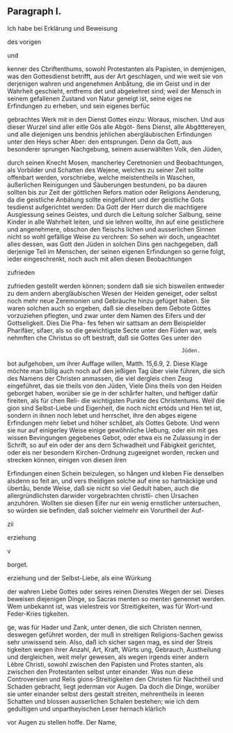 


<!-- Seite 568 -->

Paragraph I.
-------------

Ich habe bei Erklärung und Beweisung

des vorigen

und

kenner des Cbriftenthums, sowohl Protestanten als Papisten, in demjenigen, was den Gottesdienst betrifft, aus der Art geschlagen, und wie weit sie von derjenigen wahren und angenehmen Anbåtung, die im Geist und in der Wahrheit geschieht, entfrems det und abgekehret sind; weil der Mensch in seinem gefallenen Zustand von Natur geneigt ist, seine eiges ne Erfindungen zu erheben, und sein eigenes berfüc

gebrachtes Werk mit in den Dienst Gottes einzu: Woraus, mischen. Und aus dieser Wurzel sind aller eitle Gós alle Abgöt- ßens Dienst, alle Abgðttereyen, und alle diejenigen uns bendnis jehlichen abergläubischen Erfindungen unter den Heys scher Aber: den entsprungen. Denn da Gott, aus besonderer sprungen Nachgebung, seinem auserwählten Volk, den Jüden,

durch seinen Knecht Mosen, mancherley Ceretnonien und Beobachtungen, als Vorbilder und Schatten des Wejene, welches zu seiner Zeit sollte offenbart werden, vorschriebe, welche meistentheils in Waschen, äußerlichen Reinigungen und Säuberungen bestundeni, po ba dauren sollten bis zur Zeit der göttlichen Refors mation oder Religions Aenderung, da die geistliche Anbátung sollte eingeführet und der geistliche Gots tesdienst aufgerichtet werden: Da Gott der Herr durch die machtigere Ausgiessung seines Geistes, und durch die Leitung solcher Salbung, seine Kinder in alle Wahrheit leiten, und sie lehren wollte, ihn auf eine geistlichere und angenehmere, obschon den fleischs lichen und ausserlichen Sinnen nicht so wohl gefällige Weise zu verchren: So sehen wir doch, ungeachtet alles dessen, was Gott den Jüden in solchen Dins gen nachgegeben, daß derjenige Teil im Menschen, der seinen eigenen Erfindungen so gerne folgt, ieder eingeschrenkt, noch auch mit allen diesen Beobachtungen

zufrieden
<!-- Seite 569 -->
 zufrieden gestellt werden können; sondern daß sie sich
bisweilen entweder zu dem andern abergläubischen
Wesen der Heiden geneiget, oder selbst noch mehr neue
 Zeremonien und Gebräuche hinzu gefúget haben. Sie
waren solchen auch so ergeben, daß sie dieselben dem
Gebote Göttes vorzuziehen pflegten, und zwar unter
dem Namen des Eifers und der Gottseligkeit. Dies Die Pha-
fes fehen wir sattsam an dem Beispielder Pharifäer, sifaer, als
so die gewichtigste Secte unter den Füden war, wels nehmften
che Christus so oft bestraft, daß sie Gottes Ges unter den

                                                            Júden.
bot aufgehoben, um ihrer Auffage willen, Matth.
 15,6.9, 2. Diese Klage möchte man billig auch
noch auf den jeßigen Tag über viele führen, die sich
des Namens der Christen anmassen, die viel dergleis
chen Zeug eingeführet, das sie theils von den Jüden, Viele Dins
theils von den Heiden geborget haben, worüber sie ge in der
schårfer halten, und heftiger dafür fireiten, als für chen Reli-
die wichtigsten Punkte des Christentums. Weil die gion sind
Selbst-Liebe und Eigenheit, die noch nicht ertóds und Hen
tet ist, sondern in ihnen noch lebet und herrschet,  ihre den abges
eigene Erfindungen mehr liebet und höher schåbet, als
Gottes Gebote. Und wenn sie nur auf einigerley
Weise einige gewöhnliche Uebung, oder ein mit ges
wissen Bevingungen gegebenes Gebot, oder etwa eis
ne Zulassung in der Schrift, so auf ein oder der ans
dern Schwadheit und Fábigkeit gerichtet, oder eis
ner besondern Kirchen-Ordnung zugeeignet worden,
 recken und strecken können, einigen von diesen ilren

 Erfindungen einen Schein beizulegen, so hången
und kleben Fie denselben alsdenn so feit an, und vers
theidigen solche auf eine so hartnäckige und übertåu,
bende Weise, daß sie nicht so viel Gedult haben, auch
die allergründlichsten darwider vorgebrachten christli-
chen Ursachen anzuhören. Wollten sie diesen Eifer
nur ein wenig ernstlicher untersuchen, so würden sie
befinden, daß solcher vielmehr ein Vorurtheil der Auf-

zii

erziehung

v

borget.

<!-- Seite 570 -->

erziehung und der Selbst-Liebe, als eine Würkung

der wahren Liebe Gottes oder seires reinen Dienstes Wegen der sei. Dieses beweisen diejenigen Dinge, so Sacras menten so menten genennet werden. Wem unbekannt ist, was vielestreis vor Streitigkeiten, was für Wort-und Feder-Kries tigkeiten.

ge, was für Hader und Zank, unter denen, die sich Christen nennen, deswegen geführet worden, der muß in streitigen Religions-Sachen gewiss sehr unwissend sein. Also, daß ich sicher sagen mag, es sind der Streis tigkeiten wegen ihrer Anzahl, Art, Kraft, Würts ung, Gebrauch, Austheilung und dergleichen, weit melyr gewesen, als wegen irgends einer andern Lèbre Christi, sowohl zwischen den Papisten und Protes stanten, als zwischen den Protestanten selbst unter einander. Was nun diese Controversien und Relis gions-Streitigkeiten den Christen für Nachtheil und Schaden gebracht, liegt jederman vor Augen. Da doch die Dinge, worüber sie unter einander selbst ders gestalt streiten, mehrentheils in leeren Schatten und blossen ausserlichen Schalen bestehen; wie ich dem gedultigen und unpartheyischen Leser hernach klárlich

vor Augen zu stellen hoffe. Der Name,
